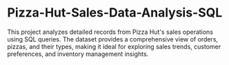 # Pizza-Hut-Sales-Data-Analysis-SQL
This project analyzes detailed records from Pizza Hut's sales operations using SQL queries. The dataset provides a comprehensive view of orders, pizzas, and their types, making it ideal for exploring sales trends, customer preferences, and inventory management insights.
